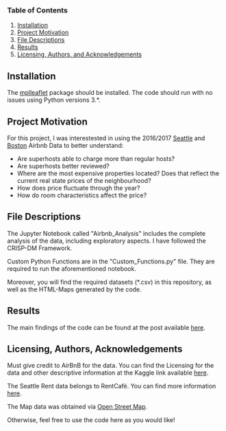 ### Table of Contents

1. [Installation](#installation)
2. [Project Motivation](#motivation)
3. [File Descriptions](#files)
4. [Results](#results)
5. [Licensing, Authors, and Acknowledgements](#licensing)

## Installation <a name="installation"></a>

The [mplleaflet](https://anaconda.org/IOOS/mplleaflet) package should be installed. The code should run with no issues using Python versions 3.*.

## Project Motivation<a name="motivation"></a>

For this project, I was interestested in using the 2016/2017 [Seattle](https://www.kaggle.com/airbnb/seattle/data) and [Boston](https://www.kaggle.com/airbnb/boston) Airbnb Data to better understand:

* Are superhosts able to charge more than regular hosts?
* Are superhosts better reviewed?
* Where are the most expensive properties located? Does that reflect the current real state prices of the neighbourhood?
* How does price fluctuate through the year?
* How do room characteristics affect the price?

## File Descriptions <a name="files"></a>

The Jupyter Notebook called "Airbnb_Analysis" includes the complete analysis of the data, including exploratory aspects. I have followed the CRISP-DM Framework.

Custom Python Functions are in the "Custom_Functions.py" file. They are required to run the aforementioned notebook. 

Moreover, you will find the required datasets (*.csv) in this repository, as well as the HTML-Maps generated by the code.


## Results<a name="results"></a>

The main findings of the code can be found at the post available [here](https://medium.com/@t.theoto/how-to-be-a-successful-airbnb-host-insights-from-seattles-and-boston-s-listings-d980f86e3dda).

## Licensing, Authors, Acknowledgements<a name="licensing"></a>

Must give credit to AirBnB for the data.  You can find the Licensing for the data and other descriptive information at the Kaggle link available [here](https://www.kaggle.com/airbnb/seattle/data).  

The Seattle Rent data belongs to RentCafé. You can find more information [here](https://www.rentcafe.com/average-rent-market-trends/us/wa/seattle/).

The Map data was obtained via [Open Street Map](https://www.openstreetmap.org/). 

Otherwise, feel free to use the code here as you would like! 

